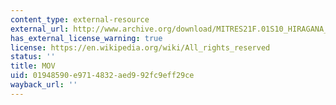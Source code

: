 ```yaml
---
content_type: external-resource
external_url: http://www.archive.org/download/MITRES21F.01S10_HIRAGANA_EXERCISES/3c4.mov
has_external_license_warning: true
license: https://en.wikipedia.org/wiki/All_rights_reserved
status: ''
title: MOV
uid: 01948590-e971-4832-aed9-92fc9eff29ce
wayback_url: ''
---
```

